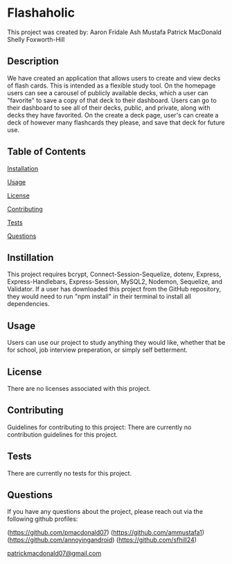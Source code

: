 # Flashaholic

  This project was created by:
  Aaron Fridale
  Ash Mustafa
  Patrick MacDonald
  Shelly Foxworth-Hill


  ## Description
  We have created an application that allows users to create and view decks of flash cards. This is intended as a flexible study tool. On the homepage users can see a carousel of publicly available decks, which a user can "favorite" to save a copy of that deck to their dashboard. Users can go to their dashboard to see all of their decks, public, and private, along with decks they have favorited. On the create a deck page, user's can create a deck of however many flashcards they please, and save that deck for future use.

  ## Table of Contents
  [Installation](#installation)

  [Usage](#usage)

  [License](#license)

  [Contributing](#contributing)

  [Tests](#tests)

  [Questions](#questions)

  ## Instillation
  This project requires bcrypt, Connect-Session-Sequelize, dotenv, Express, Express-Handlebars, Express-Session, MySQL2, Nodemon, Sequelize, and Validator. If a user has downloaded this project from the GitHub repository, they would need to run "npm install" in their terminal to install all dependencies.

  ## Usage
  Users can use our project to study anything they would like, whether that be for school, job interview preperation, or simply self betterment.

  ## License
  There are no licenses associated with this project.

  ## Contributing
  Guidelines for contributing to this project:
  There are currently no contribution guidelines for this project.

  ## Tests
  There are currently no tests for this project.

  ## Questions
  If you have any questions about the project, please reach out via the following github profiles:

  (https://github.com/pmacdonald07)
  (https://github.com/ammustafa1)
  (https://github.com/annoyingandroid)
  (https://github.com/sfhill24)

  patrickmacdonald07@gmail.com
